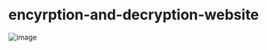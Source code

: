 # encyrption-and-decryption-website
![image](https://github.com/anjipunsi/encyrption-and-decryption-website/assets/108992453/7b0fc2f5-0c4e-4064-a22f-330554b9c32d)
